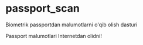 # passport_scan
Biometrik passportdan malumotlarni o'qib olish dasturi

Passport malumotlari Internetdan olidni!
